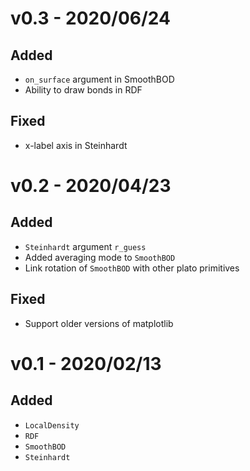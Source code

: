 # v0.3 - 2020/06/24

## Added

- `on_surface` argument in SmoothBOD
- Ability to draw bonds in RDF

## Fixed

- x-label axis in Steinhardt

# v0.2 - 2020/04/23

## Added

- `Steinhardt` argument `r_guess`
- Added averaging mode to `SmoothBOD`
- Link rotation of `SmoothBOD` with other plato primitives

## Fixed

- Support older versions of matplotlib

# v0.1 - 2020/02/13

## Added

- `LocalDensity`
- `RDF`
- `SmoothBOD`
- `Steinhardt`
